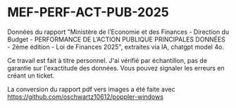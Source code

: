 # MEF-PERF-ACT-PUB-2025
Données du rapport "Ministère de l’Economie et des Finances - Direction du Budget  - PERFORMANCE DE L’ACTION PUBLIQUE PRINCIPALES DONNÉES - 2ème édition - Loi de Finances 2025", extraites via IA, chatgpt model 4o.


Ce travail est fait à titre personnel. 
J'ai vérifié par échantillon, pas de garantie sur l'exactitude des données. 
Vous pouvez signaler les erreurs en créant un ticket. 

La conversion du rapport pdf vers images a été faite avec https://github.com/oschwartz10612/poppler-windows

